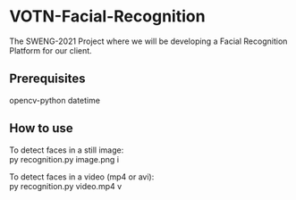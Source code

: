 # VOTN-Facial-Recognition
The SWENG-2021 Project where we will be developing a Facial Recognition Platform for our client.

## Prerequisites
opencv-python
datetime

## How to use
To detect faces in a still image:\
py recognition.py image.png i

To detect faces in a video (mp4 or avi):\
py recognition.py video.mp4 v 

